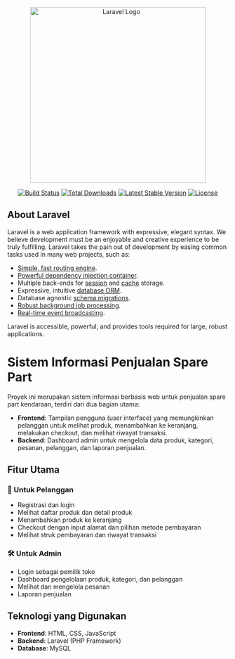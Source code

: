 <p align="center"><a href="https://laravel.com" target="_blank"><img src="https://raw.githubusercontent.com/laravel/art/master/logo-lockup/5%20SVG/2%20CMYK/1%20Full%20Color/laravel-logolockup-cmyk-red.svg" width="400" alt="Laravel Logo"></a></p>

<p align="center">
<a href="https://github.com/laravel/framework/actions"><img src="https://github.com/laravel/framework/workflows/tests/badge.svg" alt="Build Status"></a>
<a href="https://packagist.org/packages/laravel/framework"><img src="https://img.shields.io/packagist/dt/laravel/framework" alt="Total Downloads"></a>
<a href="https://packagist.org/packages/laravel/framework"><img src="https://img.shields.io/packagist/v/laravel/framework" alt="Latest Stable Version"></a>
<a href="https://packagist.org/packages/laravel/framework"><img src="https://img.shields.io/packagist/l/laravel/framework" alt="License"></a>
</p>

## About Laravel

Laravel is a web application framework with expressive, elegant syntax. We believe development must be an enjoyable and creative experience to be truly fulfilling. Laravel takes the pain out of development by easing common tasks used in many web projects, such as:

- [Simple, fast routing engine](https://laravel.com/docs/routing).
- [Powerful dependency injection container](https://laravel.com/docs/container).
- Multiple back-ends for [session](https://laravel.com/docs/session) and [cache](https://laravel.com/docs/cache) storage.
- Expressive, intuitive [database ORM](https://laravel.com/docs/eloquent).
- Database agnostic [schema migrations](https://laravel.com/docs/migrations).
- [Robust background job processing](https://laravel.com/docs/queues).
- [Real-time event broadcasting](https://laravel.com/docs/broadcasting).

Laravel is accessible, powerful, and provides tools required for large, robust applications.

# Sistem Informasi Penjualan Spare Part

Proyek ini merupakan sistem informasi berbasis web untuk penjualan spare part kendaraan, terdiri dari dua bagian utama:

- **Frontend**: Tampilan pengguna (user interface) yang memungkinkan pelanggan untuk melihat produk, menambahkan ke keranjang, melakukan checkout, dan melihat riwayat transaksi.
- **Backend**: Dashboard admin untuk mengelola data produk, kategori, pesanan, pelanggan, dan laporan penjualan.

## Fitur Utama

### 🔧 Untuk Pelanggan
- Registrasi dan login
- Melihat daftar produk dan detail produk
- Menambahkan produk ke keranjang
- Checkout dengan input alamat dan pilihan metode pembayaran
- Melihat struk pembayaran dan riwayat transaksi

### 🛠️ Untuk Admin
- Login sebagai pemilik toko
- Dashboard pengelolaan produk, kategori, dan pelanggan
- Melihat dan mengelola pesanan
- Laporan penjualan

## Teknologi yang Digunakan
- **Frontend**: HTML, CSS, JavaScript
- **Backend**: Laravel (PHP Framework)
- **Database**: MySQL

